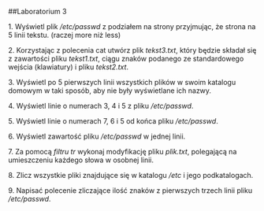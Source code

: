 ##Laboratorium 3

1\. Wyświetl plik */etc/passwd* z podziałem na strony przyjmując, że strona na 5 linii tekstu. (raczej more niż less)

2\. Korzystając z polecenia cat utwórz plik *tekst3.txt*, który będzie składał się z zawartości pliku *tekst1.txt*, ciągu znaków podanego ze standardowego wejścia (klawiatury) i pliku *tekst2.txt*.

3\. Wyświetl po 5 pierwszych linii wszystkich plików w swoim katalogu domowym w taki sposób, aby nie były wyświetlane ich nazwy.

4\. Wyświetl linie o numerach 3, 4 i 5 z pliku */etc/passwd*.

5\. Wyświetl linie o numerach 7, 6 i 5 od końca pliku */etc/passwd*.

6\. Wyświetl zawartość pliku */etc/passwd* w jednej linii.

7\. Za pomocą *filtru tr* wykonaj modyfikację pliku *plik.txt*, polegającą na umieszczeniu każdego słowa w osobnej linii.

8\. Zlicz wszystkie pliki znajdujące się w katalogu */etc* i jego podkatalogach.

9\. Napisać polecenie zliczające ilość znaków z pierwszych trzech linii pliku */etc/passwd*.